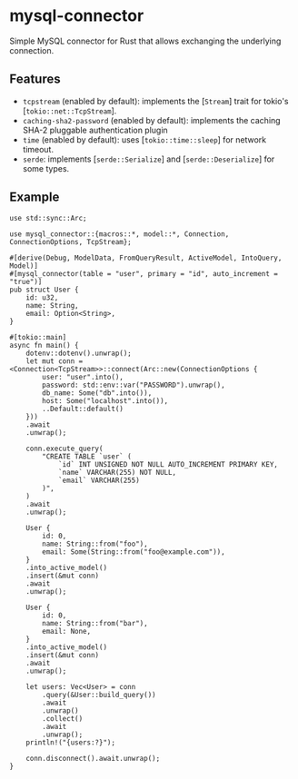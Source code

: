 # mysql-connector

Simple MySQL connector for Rust that allows exchanging the underlying connection.

## Features

* `tcpstream` (enabled by default): implements the [`Stream`] trait for tokio's [`tokio::net::TcpStream`].
* `caching-sha2-password` (enabled by default): implements the caching SHA-2 pluggable authentication plugin
* `time` (enabled by default): uses [`tokio::time::sleep`] for network timeout.
* `serde`: implements [`serde::Serialize`] and [`serde::Deserialize`] for some types.

## Example

```no_run
use std::sync::Arc;

use mysql_connector::{macros::*, model::*, Connection, ConnectionOptions, TcpStream};

#[derive(Debug, ModelData, FromQueryResult, ActiveModel, IntoQuery, Model)]
#[mysql_connector(table = "user", primary = "id", auto_increment = "true")]
pub struct User {
    id: u32,
    name: String,
    email: Option<String>,
}

#[tokio::main]
async fn main() {
    dotenv::dotenv().unwrap();
    let mut conn = <Connection<TcpStream>>::connect(Arc::new(ConnectionOptions {
        user: "user".into(),
        password: std::env::var("PASSWORD").unwrap(),
        db_name: Some("db".into()),
        host: Some("localhost".into()),
        ..Default::default()
    }))
    .await
    .unwrap();

    conn.execute_query(
        "CREATE TABLE `user` (
            `id` INT UNSIGNED NOT NULL AUTO_INCREMENT PRIMARY KEY,
            `name` VARCHAR(255) NOT NULL,
            `email` VARCHAR(255)
        )",
    )
    .await
    .unwrap();

    User {
        id: 0,
        name: String::from("foo"),
        email: Some(String::from("foo@example.com")),
    }
    .into_active_model()
    .insert(&mut conn)
    .await
    .unwrap();

    User {
        id: 0,
        name: String::from("bar"),
        email: None,
    }
    .into_active_model()
    .insert(&mut conn)
    .await
    .unwrap();

    let users: Vec<User> = conn
        .query(&User::build_query())
        .await
        .unwrap()
        .collect()
        .await
        .unwrap();
    println!("{users:?}");

    conn.disconnect().await.unwrap();
}
```
